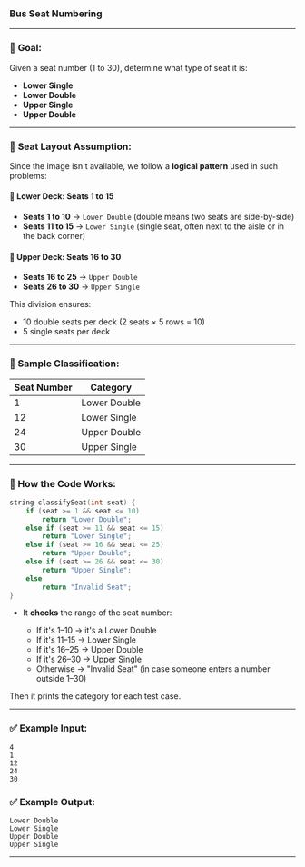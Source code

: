### Bus Seat Numbering

---

### 🧠 **Goal**:

Given a seat number (1 to 30), determine what type of seat it is:

* **Lower Single**
* **Lower Double**
* **Upper Single**
* **Upper Double**

---

### 🚌 **Seat Layout Assumption**:

Since the image isn't available, we follow a **logical pattern** used in such problems:

#### 🔻 Lower Deck: Seats 1 to 15

* **Seats 1 to 10** → `Lower Double` (double means two seats are side-by-side)
* **Seats 11 to 15** → `Lower Single` (single seat, often next to the aisle or in the back corner)

#### 🔺 Upper Deck: Seats 16 to 30

* **Seats 16 to 25** → `Upper Double`
* **Seats 26 to 30** → `Upper Single`

This division ensures:

* 10 double seats per deck (2 seats × 5 rows = 10)
* 5 single seats per deck

---

### 🔢 Sample Classification:

| Seat Number | Category     |
| ----------- | ------------ |
| 1           | Lower Double |
| 12          | Lower Single |
| 24          | Upper Double |
| 30          | Upper Single |

---

### 🔄 How the Code Works:

```cpp
string classifySeat(int seat) {
    if (seat >= 1 && seat <= 10)
        return "Lower Double";
    else if (seat >= 11 && seat <= 15)
        return "Lower Single";
    else if (seat >= 16 && seat <= 25)
        return "Upper Double";
    else if (seat >= 26 && seat <= 30)
        return "Upper Single";
    else
        return "Invalid Seat";
}
```

* It **checks** the range of the seat number:

  * If it's 1–10 → it's a Lower Double
  * If it's 11–15 → Lower Single
  * If it's 16–25 → Upper Double
  * If it's 26–30 → Upper Single
  * Otherwise → "Invalid Seat" (in case someone enters a number outside 1–30)

Then it prints the category for each test case.

---

### ✅ Example Input:

```
4
1
12
24
30
```

### ✅ Example Output:

```
Lower Double
Lower Single
Upper Double
Upper Single
```

---


